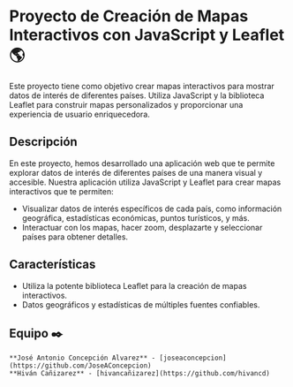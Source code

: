 # Proyecto de Creación de Mapas Interactivos con JavaScript y Leaflet :earth_americas:

Este proyecto tiene como objetivo crear mapas interactivos para mostrar datos de interés de diferentes países. Utiliza JavaScript y la biblioteca Leaflet para construir mapas personalizados y proporcionar una experiencia de usuario enriquecedora.

## Descripción

En este proyecto, hemos desarrollado una aplicación web que te permite explorar datos de interés de diferentes países de una manera visual y accesible. Nuestra aplicación utiliza JavaScript y Leaflet para crear mapas interactivos que te permiten:

- Visualizar datos de interés específicos de cada país, como información geográfica, estadísticas económicas, puntos turísticos, y más.
- Interactuar con los mapas, hacer zoom, desplazarte y seleccionar países para obtener detalles.

## Características

- Utiliza la potente biblioteca Leaflet para la creación de mapas interactivos.
- Datos geográficos y estadísticas de múltiples fuentes confiables.

## Equipo ✒️
    **José Antonio Concepción Alvarez** - [joseaconcepcion](https://github.com/JoseAConcepcion)
    **Hiván Cañizarez** - [hivancañizarez](https://github.com/hivancd)
